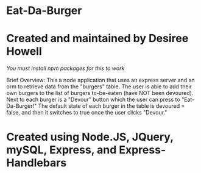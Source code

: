 # Eat-Da-Burger
# Created and maintained by Desiree Howell
*You must install npm packages for this to work*

Brief Overview: This a node application that uses an express server and an orm to retrieve data from the "burgers" table. The user is able to add their own burgers to the list of burgers to-be-eaten (have NOT been devoured). Next to each burger is a "Devour" button which the user can press to "Eat-Da-Burger!" The default state of each burger in the table is devoured = false, and then it switches to true once the user clicks "Devour."

# Created using Node.JS, JQuery, mySQL, Express, and Express-Handlebars